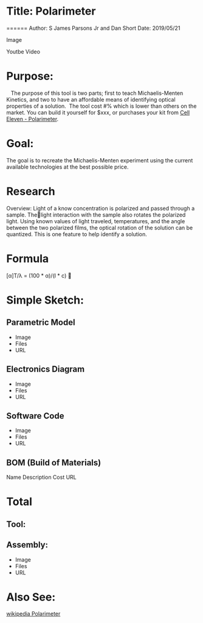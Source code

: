 # Title: Polarimeter
======
Author: S James Parsons Jr and Dan Short
Date: 2019/05/21

Image

Youtbe Video

# Purpose:
    The purpose of this tool is two parts; first to teach Michaelis-Menten Kinetics, and two to have an affordable means of identifying optical properties of a solution.  The tool cost #% which is lower than others on the market.  You can build it yourself for $xxx, or purchases your kit from [Cell Eleven - Polarimeter](https://www.celleleven.com/polarimeter).  

# Goal:
The goal is to recreate the Michaelis-Menten experiment using the current available technologies at the best possible price.

# Research
  Overview:  Light of a know concentration is polarized and passed through a sample.  Thelight interaction with the sample also rotates the polarized light.  Using known values of light traveled, temperatures, and the angle between the two polarized films, the optical rotation of the solution can be quantized.  This is one feature to help identify a solution.

# Formula
  [α]T/λ = (100 * α)/(l * c)

# Simple Sketch:

## Parametric Model
  - Image
  - Files
  - URL

## Electronics Diagram
  - Image
  - Files
  - URL

## Software Code
  - Image
  - Files
  - URL  

## BOM (Build of Materials)
Name Description Cost URL

# Total


## Tool:

## Assembly:
- Image
- Files
- URL






# Also See:

[wikipedia Polarimeter](https://en.wikipedia.org/wiki/Polarimeter)
